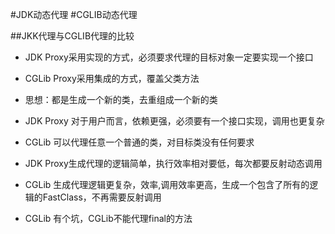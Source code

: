 #JDK动态代理
#CGLIB动态代理

##JKK代理与CGLIB代理的比较
- JDK Proxy采用实现的方式，必须要求代理的目标对象一定要实现一个接口
- CGLib Proxy采用集成的方式，覆盖父类方法
- 思想：都是生成一个新的类，去重组成一个新的类

- JDK Proxy 对于用户而言，依赖更强，必须要有一个接口实现，调用也更复杂
- CGLib 可以代理任意一个普通的类，对目标类没有任何要求

- JDK Proxy生成代理的逻辑简单，执行效率相对要低，每次都要反射动态调用
- CGLib 生成代理逻辑更复杂，效率,调用效率更高，生成一个包含了所有的逻辑的FastClass，不再需要反射调用


- CGLib 有个坑，CGLib不能代理final的方法